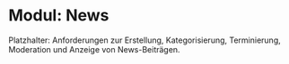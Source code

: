 # Modul: News

Platzhalter: Anforderungen zur Erstellung, Kategorisierung, Terminierung, Moderation und Anzeige von News-Beiträgen.
